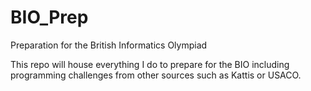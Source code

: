 # BIO_Prep
Preparation for the British Informatics Olympiad

This repo will house everything I do to prepare for the BIO including programming challenges from other sources such as Kattis or USACO.
